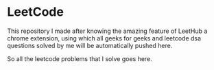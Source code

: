 # LeetCode
This repository I made after knowing the amazing feature of LeetHub a chrome extension, using which all geeks for geeks and leetcode dsa questions solved by me will be automatically pushed here.

So all the leetcode problems that I solve goes here.
